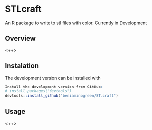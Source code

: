 # STLcraft
An R package to write to stl files with color. Currently in Development
## Overview
<++>
## Instalation
The development version can be installed with:
``` R
Install the development version from GitHub:
# install.packages("devtools")
devtools::install_github("beniaminogreen/STLcraft")
```
## Usage
<++>
